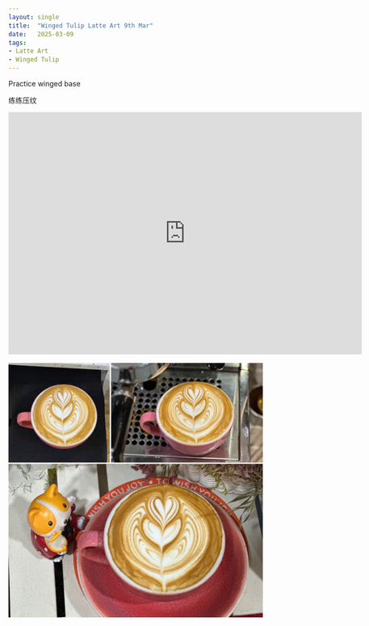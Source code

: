 ```yaml
---
layout: single
title:  "Winged Tulip Latte Art 9th Mar"
date:   2025-03-09
tags:
- Latte Art
- Winged Tulip
---
```



Practice winged base

练练压纹



<div class="embed-container">
  <iframe
      src="https://www.youtube.com/embed/SNCuEqAOqQI"
      width="700"
      height="480"
      frameborder="0"
      allowfullscreen="true">
  </iframe>
</div>


![](/assets/img/2025/03/09/85BBE48E-3542-494E-B24D-F89D4831A40E.JPG)


